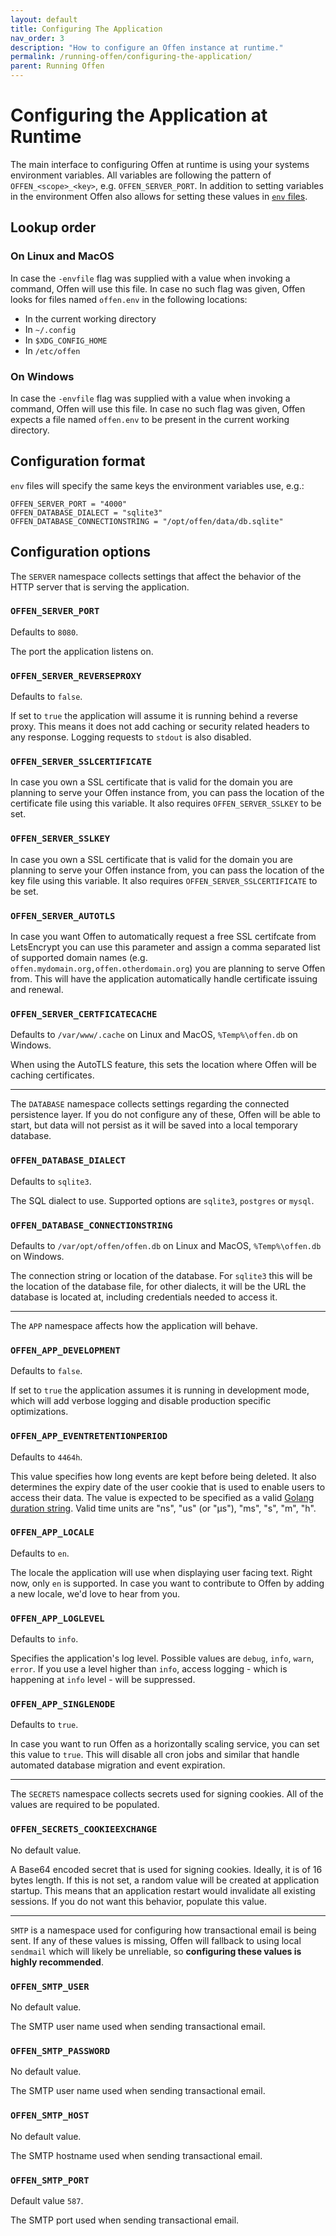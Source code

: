 ```yaml
---
layout: default
title: Configuring The Application
nav_order: 3
description: "How to configure an Offen instance at runtime."
permalink: /running-offen/configuring-the-application/
parent: Running Offen
---
```


# Configuring the Application at Runtime

The main interface to configuring Offen at runtime is using your systems environment variables. All variables are following the pattern of `OFFEN_<scope>_<key>`, e.g. `OFFEN_SERVER_PORT`. In addition to setting variables in the environment Offen also allows for setting these values in [`env` files][dotenv].

[dotenv]: https://github.com/joho/godotenv

## Lookup order

### On Linux and MacOS

In case the `-envfile` flag was supplied with a value when invoking a command, Offen will use this file. In case no such flag was given, Offen looks for files named `offen.env` in the following locations:

- In the current working directory
- In `~/.config`
- In `$XDG_CONFIG_HOME`
- In `/etc/offen`

### On Windows

In case the `-envfile` flag was supplied with a value when invoking a command, Offen will use this file. In case no such flag was given, Offen expects a file named `offen.env` to be present in the current working directory.

## Configuration format

`env` files will specify the same keys the environment variables use, e.g.:

```
OFFEN_SERVER_PORT = "4000"
OFFEN_DATABASE_DIALECT = "sqlite3"
OFFEN_DATABASE_CONNECTIONSTRING = "/opt/offen/data/db.sqlite"
```

## Configuration options

The `SERVER` namespace collects settings that affect the behavior of the HTTP server that is serving the application.

### `OFFEN_SERVER_PORT`

Defaults to `8080`.

The port the application listens on.

### `OFFEN_SERVER_REVERSEPROXY`

Defaults to `false`.

If set to `true` the application will assume it is running behind a reverse proxy. This means it does not add caching or security related headers to any response. Logging requests to `stdout` is also disabled.

### `OFFEN_SERVER_SSLCERTIFICATE`

In case you own a SSL certificate that is valid for the domain you are planning to serve your Offen instance from, you can pass the location of the certificate file using this variable. It also requires `OFFEN_SERVER_SSLKEY` to be set.

### `OFFEN_SERVER_SSLKEY`

In case you own a SSL certificate that is valid for the domain you are planning to serve your Offen instance from, you can pass the location of the key file using this variable. It also requires `OFFEN_SERVER_SSLCERTIFICATE` to be set.

### `OFFEN_SERVER_AUTOTLS`

In case you want Offen to automatically request a free SSL certifcate from LetsEncrypt you can use this parameter and assign a comma separated list of supported domain names (e.g. `offen.mydomain.org,offen.otherdomain.org`) you are planning to serve Offen from. This will have the application automatically handle certificate issuing and renewal.

### `OFFEN_SERVER_CERTFICATECACHE`

Defaults to `/var/www/.cache` on Linux and MacOS, `%Temp%\offen.db` on Windows.

When using the AutoTLS feature, this sets the location where Offen will be caching certificates.

---

The `DATABASE` namespace collects settings regarding the connected persistence layer. If you do not configure any of these, Offen will be able to start, but data will not persist as it will be saved into a local temporary database.

### `OFFEN_DATABASE_DIALECT`

Defaults to `sqlite3`.

The SQL dialect to use. Supported options are `sqlite3`, `postgres` or `mysql`.

### `OFFEN_DATABASE_CONNECTIONSTRING`

Defaults to `/var/opt/offen/offen.db` on Linux and MacOS, `%Temp%\offen.db` on Windows.

The connection string or location of the database. For `sqlite3` this will be the location of the database file, for other dialects, it will be the URL the database is located at, including credentials needed to access it.

---

The `APP` namespace affects how the application will behave.

### `OFFEN_APP_DEVELOPMENT`

Defaults to `false`.

If set to `true` the application assumes it is running in development mode, which will add verbose logging and disable production specific optimizations.

### `OFFEN_APP_EVENTRETENTIONPERIOD`

Defaults to `4464h`.

This value specifies how long events are kept before being deleted. It also determines the expiry date of the user cookie that is used to enable users to access their data. The value is expected to be specified as a valid [Golang duration string][go-duration]. Valid time units are "ns", "us" (or "µs"), "ms", "s", "m", "h".

[go-duration]: https://golang.org/pkg/time/#ParseDuration

### `OFFEN_APP_LOCALE`

Defaults to `en`.

The locale the application will use when displaying user facing text. Right now, only `en` is supported. In case you want to contribute to Offen by adding a new locale, we'd love to hear from you.

### `OFFEN_APP_LOGLEVEL`

Defaults to `info`.

Specifies the application's log level. Possible values are `debug`, `info`, `warn`, `error`. If you use a level higher than `info`, access logging - which is happening at `info` level - will be suppressed.

### `OFFEN_APP_SINGLENODE`

Defaults to `true`.

In case you want to run Offen as a horizontally scaling service, you can set this value to `true`. This will disable all cron jobs and similar that handle automated database migration and event expiration.

---

The `SECRETS` namespace collects secrets used for signing cookies. All of the values are required to be populated.

### `OFFEN_SECRETS_COOKIEEXCHANGE`

No default value.

A Base64 encoded secret that is used for signing cookies. Ideally, it is of 16 bytes length. If this is not set, a random value will be created at application startup. This means that an application restart would invalidate all existing sessions. If you do not want this behavior, populate this value.

---

`SMTP` is a namespace used for configuring how transactional email is being sent. If any of these values is missing, Offen will fallback to using local `sendmail` which will likely be unreliable, so **configuring these values is highly recommended**.

### `OFFEN_SMTP_USER`

No default value.

The SMTP user name used when sending transactional email.

### `OFFEN_SMTP_PASSWORD`

No default value.

The SMTP user name used when sending transactional email.

### `OFFEN_SMTP_HOST`

No default value.

The SMTP hostname used when sending transactional email.

### `OFFEN_SMTP_PORT`

Default value `587`.

The SMTP port used when sending transactional email.
